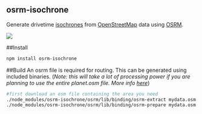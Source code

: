 osrm-isochrone
---

Generate drivetime [isochrones](http://en.wikipedia.org/wiki/Isochrone_map) from [OpenStreetMap](http://www.openstreetmap.org/) data using [OSRM](http://project-osrm.org/).

![](https://dl.dropbox.com/s/r7hntimgiv5cfeq/Screenshot%202014-11-24%2017.20.32.png?dl=0)


##Install

```sh
npm install osrm-isochrone
```

##Build
An osrm file is required for routing. This can be generated using included binaries. (*Note: this will take a lot of processing power if you are planning to use the entire planet.osm file. More info [here](https://github.com/Project-OSRM/osrm-backend/wiki/Running-OSRM)*)

```sh
#first download an osm file containing the area you need
./node_modules/osrm-isochrone/osrm/lib/binding/osrm-extract mydata.osm -p ./node_modules/osrm-isochrone/osrm/test/data/car.lua
./node_modules/osrm-isochrone/osrm/lib/binding/osrm-prepare mydata.osm -p ./node_modules/osrm-isochrone/osrm/test/data/car.lua
```
